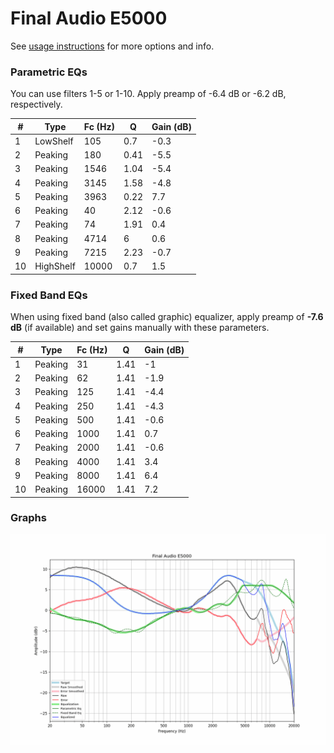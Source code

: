 # Final Audio E5000
See [usage instructions](https://github.com/jaakkopasanen/AutoEq#usage) for more options and info.

### Parametric EQs
You can use filters 1-5 or 1-10. Apply preamp of -6.4 dB or -6.2 dB, respectively.

|   # | Type      |   Fc (Hz) |    Q |   Gain (dB) |
|-----|-----------|-----------|------|-------------|
|   1 | LowShelf  |       105 | 0.7  |        -0.3 |
|   2 | Peaking   |       180 | 0.41 |        -5.5 |
|   3 | Peaking   |      1546 | 1.04 |        -5.4 |
|   4 | Peaking   |      3145 | 1.58 |        -4.8 |
|   5 | Peaking   |      3963 | 0.22 |         7.7 |
|   6 | Peaking   |        40 | 2.12 |        -0.6 |
|   7 | Peaking   |        74 | 1.91 |         0.4 |
|   8 | Peaking   |      4714 | 6    |         0.6 |
|   9 | Peaking   |      7215 | 2.23 |        -0.7 |
|  10 | HighShelf |     10000 | 0.7  |         1.5 |

### Fixed Band EQs
When using fixed band (also called graphic) equalizer, apply preamp of **-7.6 dB** (if available) and set gains manually with these parameters.

|   # | Type    |   Fc (Hz) |    Q |   Gain (dB) |
|-----|---------|-----------|------|-------------|
|   1 | Peaking |        31 | 1.41 |        -1   |
|   2 | Peaking |        62 | 1.41 |        -1.9 |
|   3 | Peaking |       125 | 1.41 |        -4.4 |
|   4 | Peaking |       250 | 1.41 |        -4.3 |
|   5 | Peaking |       500 | 1.41 |        -0.6 |
|   6 | Peaking |      1000 | 1.41 |         0.7 |
|   7 | Peaking |      2000 | 1.41 |        -0.6 |
|   8 | Peaking |      4000 | 1.41 |         3.4 |
|   9 | Peaking |      8000 | 1.41 |         6.4 |
|  10 | Peaking |     16000 | 1.41 |         7.2 |

### Graphs
![](./Final%20Audio%20E5000.png)
